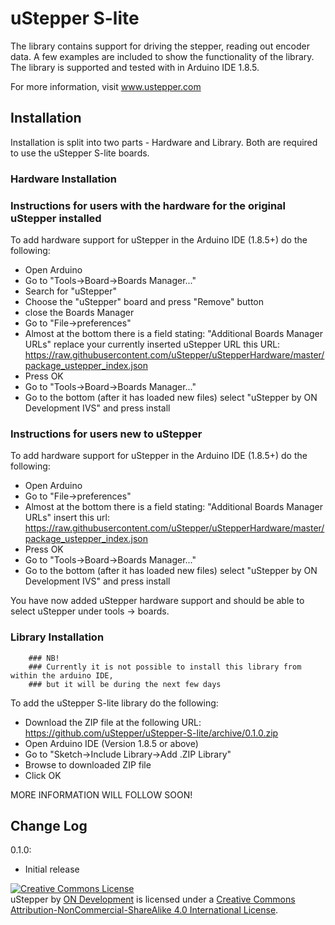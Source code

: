 # uStepper S-lite

The library contains support for driving the stepper, reading out encoder data. A few examples are included to show the functionality of the library.
The library is supported and tested with in Arduino IDE 1.8.5.

For more information, visit www.ustepper.com

## Installation

Installation is split into two parts - Hardware and Library. Both are required to use the uStepper S-lite boards.

### Hardware Installation 

### Instructions for users with the hardware for the original uStepper installed

To add hardware support for uStepper in the Arduino IDE (1.8.5+) do the following:
 - Open Arduino
 - Go to "Tools->Board->Boards Manager..."
 - Search for "uStepper"
 - Choose the "uStepper" board and press "Remove" button
 - close the Boards Manager
 - Go to "File->preferences"
 - Almost at the bottom there is a field stating: "Additional Boards Manager URLs" replace your currently inserted uStepper URL this URL: https://raw.githubusercontent.com/uStepper/uStepperHardware/master/package_ustepper_index.json
 - Press OK
 - Go to "Tools->Board->Boards Manager..."
 - Go to the bottom (after it has loaded new files) select "uStepper by ON Development IVS" and press install

### Instructions for users new to uStepper

To add hardware support for uStepper in the Arduino IDE (1.8.5+) do the following:
 - Open Arduino
 - Go to "File->preferences"
 - Almost at the bottom there is a field stating: "Additional Boards Manager URLs" insert this url: https://raw.githubusercontent.com/uStepper/uStepperHardware/master/package_ustepper_index.json
 - Press OK
 - Go to "Tools->Board->Boards Manager..."
 - Go to the bottom (after it has loaded new files) select "uStepper by ON Development IVS" and press install

You have now added uStepper hardware support and should be able to select uStepper under tools -> boards.

### Library Installation

		### NB!
		### Currently it is not possible to install this library from within the arduino IDE, 
		### but it will be during the next few days

To add the uStepper S-lite library do the following:
- Download the ZIP file at the following URL: https://github.com/uStepper/uStepper-S-lite/archive/0.1.0.zip
- Open Arduino IDE (Version 1.8.5 or above)
- Go to "Sketch->Include Library->Add .ZIP Library"
- Browse to downloaded ZIP file
- Click OK

MORE INFORMATION WILL FOLLOW SOON!

## Change Log

0.1.0:	

- Initial release

<a rel="license" href="http://creativecommons.org/licenses/by-nc-sa/4.0/"><img alt="Creative Commons License" style="border-width:0" src="https://i.creativecommons.org/l/by-nc-sa/4.0/88x31.png" /></a><br /><span xmlns:dct="http://purl.org/dc/terms/" property="dct:title">uStepper</span> by <a xmlns:cc="http://creativecommons.org/ns#" href="www.ustepper.com" property="cc:attributionName" rel="cc:attributionURL">ON Development</a> is licensed under a <a rel="license" href="http://creativecommons.org/licenses/by-nc-sa/4.0/">Creative Commons Attribution-NonCommercial-ShareAlike 4.0 International License</a>.
